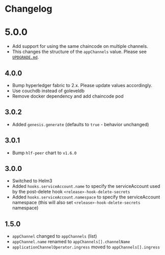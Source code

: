 # Changelog

# 5.0.0

- Add support for using the same chaincode on multiple channels.
- This changes the structure of the `appChannels` value. Please see [`UPDGRADE.md`](./UPGRADE.md).

## 4.0.0

- Bump hyperledger fabric to 2.x. Please update values accordingly.
- Use couchdb instead of goleveldb
- Remove docker dependency and add chaincode pod

## 3.0.2

- Added `genesis.generate` (defaults to `true` - behavior unchanged)

## 3.0.1

- Bump `hlf-peer` chart to `v1.6.0`

## 3.0.0

- Switched to Helm3
- Added `hooks.serviceAccount.name` to specify the serviceAccount used by the post-delete hook `<release>-hook-delete-secrets`
- Added `hooks.serviceAccount.namespace` to specify the serviceAccount namespace (this will also set `<release>-hook-delete-secrets` namespace)

## 1.5.0

- `appChannel` changed to `appChannels` (list)
- `appChannel.name` renamed to `appChannels[].channelName`
- `applicationChannelOperator.ingress` moved to `appChannels[].ingress`
